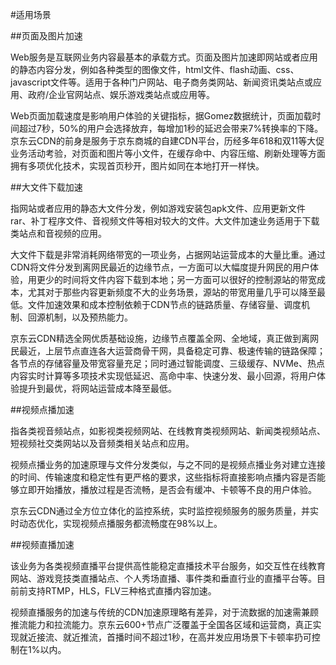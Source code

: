 #适用场景

##页面及图片加速

Web服务是互联网业务内容最基本的承载方式。页面及图片加速即网站或者应用的静态内容分发，例如各种类型的图像文件，html文件、flash动画、css、javascript文件等。适用于各种门户网站、电子商务类网站、新闻资讯类站点或应用、政府/企业官网站点、娱乐游戏类站点或应用等。

Web页面加载速度是影响用户体验的关键指标，据Gomez数据统计，页面加载时间超过7秒，50%的用户会选择放弃，每增加1秒的延迟会带来7%转换率的下降。京东云CDN的前身是服务于京东商城的自建CDN平台，历经多年618和双11等大促业务活动考验，对页面和图片等小文件，在缓存命中、内容压缩、刷新处理等方面拥有多项优化技术，实现首页秒开，图片如同在本地打开一样快。

##大文件下载加速

指网站或者应用的静态大文件分发，例如游戏安装包apk文件、应用更新文件rar、补丁程序文件、音视频文件等相对较大的文件。大文件加速业务适用于下载类站点和音视频的应用。

大文件下载是非常消耗网络带宽的一项业务，占据网站运营成本的大量比重。通过CDN将文件分发到离网民最近的边缘节点，一方面可以大幅度提升网民的用户体验，用更少的时间将文件内容下载到本地；另一方面可以很好的控制源站的带宽成本，尤其对于那些内容更新频度不大的业务场景，源站的带宽用量几乎可以降至最低。文件加速效果和成本控制依赖于CDN节点的链路质量、存储容量、调度机制、回源机制，以及预热能力。

京东云CDN精选全网优质基础设施，边缘节点覆盖全网、全地域，真正做到离网民最近，上层节点直连各大运营商骨干网，具备稳定可靠、极速传输的链路保障；各节点的存储容量及带宽容量充足；同时通过智能调度、三级缓存、NVMe、热点内容实时计算等多项技术实现低延迟、高命中率、快速分发、最小回源，将用户体验提升到最优，将网站运营成本降至最低。

##视频点播加速

指各类视音频站点，如影视类视频网站、在线教育类视频网站、新闻类视频站点、短视频社交类网站以及音频类相关站点和应用。

视频点播业务的加速原理与文件分发类似，与之不同的是视频点播业务对建立连接的时间、传输速度和稳定性有更严格的要求，这些指标将直接影响点播内容是否能够立即开始播放，播放过程是否流畅，是否会有缓冲、卡顿等不良的用户体验。

京东云CDN通过全方位立体化的监控系统，实时监控视频服务的服务质量，并实时动态优化，实现视频点播服务都流畅度在98%以上。

##视频直播加速

该业务为各类视频直播平台提供高性能稳定直播技术平台服务，如交互性在线教育网站、游戏竞技类直播站点、个人秀场直播、事件类和垂直行业的直播平台等。目前前支持RTMP，HLS，FLV三种格式直播内容加速。

视频直播服务的加速与传统的CDN加速原理略有差异，对于流数据的加速需兼顾推流能力和拉流能力。京东云600+节点广泛覆盖于全国各区域和运营商，真正实现就近接流、就近推流，首播时间不超过1秒，在高并发应用场景下卡顿率扔可控制在1%以内。
